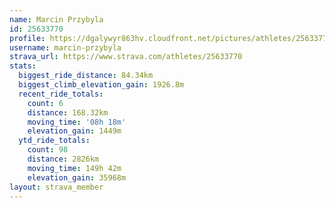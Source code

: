 ```yaml
---
name: Marcin Przybyla
id: 25633770
profile: https://dgalywyr863hv.cloudfront.net/pictures/athletes/25633770/12947173/2/large.jpg
username: marcin-przybyla
strava_url: https://www.strava.com/athletes/25633770
stats:
  biggest_ride_distance: 84.34km
  biggest_climb_elevation_gain: 1926.8m
  recent_ride_totals:
    count: 6
    distance: 168.32km
    moving_time: '08h 18m'
    elevation_gain: 1449m
  ytd_ride_totals:
    count: 98
    distance: 2826km
    moving_time: 149h 42m
    elevation_gain: 35968m
layout: strava_member
--- 
```

